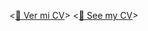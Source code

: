 <[📄 Ver mi CV](https://drive.google.com/file/d/1S4hjsPyd-LQGm8NJciG3yc5Jz8e2I_xA/view?usp=sharing)>
<[📄 See my CV]([https://github.com/user-attachments/files/19907525/cv_Nanini_Marcos.pdf](https://drive.google.com/file/d/1pLaDU2nURZpQB7ppacWbwPcBOB_jxDhL/view?usp=sharing))>
